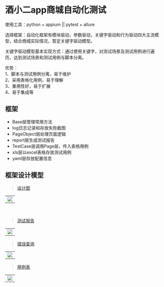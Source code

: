 # 酒小二app商城自动化测试

使用工具：python + appium || pytest + allure

选择框架：自动化框架有模块驱动，参数驱动，关键字驱动和行为驱动四大主流模型，结合商城实际情况，暂定关键字驱动模型。


关键字驱动模型基本实现方式：通过使用关键字，对测试场景及测试用例进行遍历，达到测试场景和测试用例与脚本分离。

优势：\
1、脚本与测试用例分离，易于维护\
2、采用表格化用例，易于理解\
3、重用性好，易于扩展\
4、易于集成等

## 框架
-  Base层管理常用方法
-  log日志记录和存放失败截图
-  PageObject层处理页面逻辑
-  report层生成测试报告
-  TestCase层调用Page层，传入表格用例
-  xls层以excel表格存放测试用例
-  yaml层存放配置信息

## 框架设计模型
> [设计图](https://github.com/yuanshen12/jiuxiaoer/blob/test1/log/login.jpg)

<table>
<tr>
<td><img src="http://yuanshen.oss-cn-beijing.aliyuncs.com/appium/login.jpg?Expires=1587231781&OSSAccessKeyId=TMP.3KkSzzFVxeFgCMC9gmhQRpmqN5M3219YiQyxAYtVo91rjE9UxvGcpPGtozTEmLmFv74koerCjhLGTG8wjmJZFbRgkRV3fH&Signature=9W9IVGtWd1XpiccTLynyKKG%2FJ%2Fw%3D">
</td>
</tr>
</table>
<br>

>[测试报告](https://github.com/yuanshen12/jiuxiaoer/blob/test1/log/allure.png)
<table>
<tr>
<td><img src="http://yuanshen.oss-cn-beijing.aliyuncs.com/appium/allure.png?Expires=1587231714&OSSAccessKeyId=TMP.3KkSzzFVxeFgCMC9gmhQRpmqN5M3219YiQyxAYtVo91rjE9UxvGcpPGtozTEmLmFv74koerCjhLGTG8wjmJZFbRgkRV3fH&Signature=QbBFiMPX86QbqNlY0rYOwUCQqw0%3D">
</td>
</tr>
</table>

>[错误查询](https://github.com/yuanshen12/jiuxiaoer/blob/test1/log/log.png)
<table>
<tr>
<td><img src="http://yuanshen.oss-cn-beijing.aliyuncs.com/appium/log.png?Expires=1587231836&OSSAccessKeyId=TMP.3KkSzzFVxeFgCMC9gmhQRpmqN5M3219YiQyxAYtVo91rjE9UxvGcpPGtozTEmLmFv74koerCjhLGTG8wjmJZFbRgkRV3fH&Signature=8yBVLJSxpNIiLsE4fyDtoGuOH2s%3D">
</td>
</tr>
</table>

>[用例表](https://github.com/yuanshen12/jiuxiaoer/blob/test1/log/case.png)
<table>
<tr>
<td><img src="http://yuanshen.oss-cn-beijing.aliyuncs.com/appium/case.png?Expires=1587231853&OSSAccessKeyId=TMP.3KkSzzFVxeFgCMC9gmhQRpmqN5M3219YiQyxAYtVo91rjE9UxvGcpPGtozTEmLmFv74koerCjhLGTG8wjmJZFbRgkRV3fH&Signature=%2FZCTUkbnX4PP%2Blaxk5ElUyHvLi8%3D">
</td>
</tr>
</table>